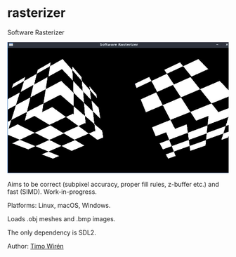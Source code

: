 # rasterizer
Software Rasterizer

![Screenshot](sample.png)

Aims to be correct (subpixel accuracy, proper fill rules, z-buffer etc.) and fast (SIMD). Work-in-progress.

Platforms: Linux, macOS, Windows.

Loads .obj meshes and .bmp images.

The only dependency is SDL2.

Author: [Timo Wirén](http://twiren.kapsi.fi)

